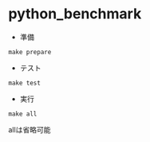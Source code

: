 # python_benchmark

* 準備
 ```
 make prepare
 ```

* テスト
 ```
 make test
 ```

* 実行
 ```
 make all
 ```
 allは省略可能
